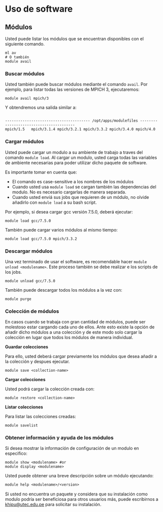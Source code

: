 # Uso de software

## Módulos

Usted puede listar los módulos que se encuentran disponibles con el siguiente comando.

```shell
ml av 
# O también
module avail
```

### Buscar módulos

Usted también puede buscar módulos mediante el comando `avail`. Por ejemplo, para listar todas las versiones de MPICH 3, ejecutaremos:

```shell
module avail mpich/3
```

Y obtendremos una salida similar a:

```shell

--------------------------------------- /opt/apps/modulefiles ----------------------------------------
mpich/1.5   mpich/3.1.4 mpich/3.2.1 mpich/3.3.2 mpich/3.4.0 mpich/4.0
```

### Cargar módulos

Usted puede cargar un modulo a su ambiente de trabajo a traves del comando `module load`. Al cargar un modulo, usted carga todas las variables de ambiente necesarias para poder utilizar dicho paquete de software. 

Es importante tomar en cuenta que:

- El comando es case-sensitive a los nombres de los módulos
- Cuando usted usa `module load` se cargan también las dependencias del modulo. No es necesario cargarlas de manera separada.
- Cuando usted enviá sus jobs que requieren de un módulo, no olvide añadirlo con `module load` a su bash script.

Por ejemplo, si desea cargar gcc versión 7.5.0, deberá ejecutar:


```shell
module load gcc/7.5.0
```

También puede cargar varios módulos al mismo tiempo:

```shell
module load gcc/7.5.0 mpich/3.3.2
```

### Descargar módulos

Una vez terminado de usar el software, es recomendable hacer `module unload <modulename>`. Este proceso también se debe realizar e los scripts de los jobs.

```shell
module unload gcc/7.5.0
```

También puede descargar todos los módulos a la vez con:

```shell
module purge
```

### Colección de módulos

En casos cuando se trabaja con gran cantidad de módulos, puede ser molestoso estar cargando cada uno de ellos. Ante esto existe la opción de añadir dicho módulos a una colección y de este modo solo cargar la colección en lugar que todos los módulos de manera individual. 

**Guardar colecciones**

Para ello, usted deberá cargar previamente los módulos que desea añadir a la colección y despues ejecutar. 

```shell
module save <collection-name>
```
**Cargar colecciones**

Usted podrá cargar la colección creada con:

```shell
module restore <collection-name>
```
**Listar colecciones**

Para listar las colecciones creadas:

```shell
module savelist
```
### Obtener información y ayuda de los módulos

Si desea mostrar la información de configuración de un modulo en especifico:

```shell
module show <modulename> #or
module display <modulename>
```

Usted puede obtener una breve descripción sobre un módulo ejecutando:

```txt
module help <modulename>/<version>
```

Si usted no encuentra un paquete y considera que su instalación como modulo podría ser beneficiosa para otros usuarios más, puede escribirnos a [khipu@utec.edu.pe](mailto:khipu@utec.edu.pe) para solicitar su instalación.
